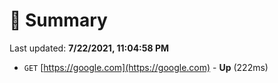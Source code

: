 # 📖 Summary
Last updated: **7/22/2021, 11:04:58 PM**

- `GET` [https://google.com](https://google.com) - **Up** (222ms)
